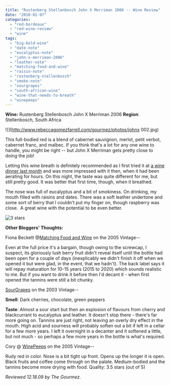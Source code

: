 ```yaml
---
title: "Rustenberg Stellenbosch John X Merriman 2006 -- Wine Review"
date: "2010-01-07"
categories:
  - "red-bordeaux"
  - "red-wine-review"
  - "wine"
tags:
  - "big-bold-wine"
  - "date-note"
  - "eucalyptus-note"
  - "john-x-merriman-2006"
  - "leather-note"
  - "matching-food-and-wine"
  - "raisin-note"
  - "rustenberg-stellenbosch"
  - "smoke-note"
  - "sourgrapes"
  - "south-african-wine"
  - "wine-that-needs-to-breath"
  - "winepeeps"
---
```


**Wine:** Rustenberg Stellenbosch John X Merriman 2006 **Region**: Stellenbosch, South Africa

![](http://www.rebeccagomezfarrell.com/gourmez/photos/johnx 002.jpg)

This full-bodied red is a blend of cabernet sauvignon, merlot, petit verbot, cabernet franc, and malbec. If you think that's a lot for any one wine to handle, you might be right -- but John X Merriman gets pretty close to doing the job!

Letting this wine breath is definitely recommended as I first tried it at [a wine dinner last month](http://www.rebeccagomezfarrell.com/gourmez/restaurants/review.php?id=60&type=) and was more impressed with it then, when it had been aerating for hours. On this night, the taste was quite different for me, but still pretty good. It was better that first time, though, when it breathed.

The nose was full of eucalyptus and a bit of smokiness. On drinking, my mouth filled with raisins and dates. There was a soft leather undertone and some sort of berry that I couldn't put my finger on, though raspberry was close.  A great wine with the potential to be even better.




<div class="caption">

![3 stars](http://www.rebeccagomezfarrell.com/wp-content/uploads/2009/02/rating_avocado1.gif "rating_avocado1")</div>
  **Other Bloggers' Thoughts:**

Fiona Beckett @[Matching Food and Wine](http://www.matchingfoodandwine.com/articles/20090105) on the 2005 Vintage--

Even at the full price it's a bargain, though owing to the screwcap, I suspect, its gloriously lush berry fruit didn't reveal itself until the bottle had been open for a couple of days (inexplicably we didn't finish it off when we opened it but were glad, in the event, that we hadn't). The back label says it will repay maturation for 10-15 years (2015 to 2020) which sounds realistic to me. But if you want to drink it before then I'd decant it - when first opened the tannins were still a bit chunky.

[SourGrapes](http://www.sourgrapes.ie/2008/08/19/rustenberg-john-x-merriman-2003/) on the 2003 Vintage--

**Smell**: Dark cherries, chocolate, green peppers

**Taste**: Almost a sour start but then an explosion of flavours from cherry and blackcurrant to eucalyptus and leather. It doesn't stop there - there's far more going on. Tannins are just right, not leaving an overly dry effect in the mouth. High acid and sourness will probably soften out a bit if left in a cellar for a few more years. I left it overnight in a decanter and it softened a little, but not much - so perhaps a few more years in the bottle is what's required.

Cory @ [WinePeeps](http://winepeeps.com/2009/06/03/wine-tasting-dinner-south-african-red-blends/) on the 2005 Vintage--

Rudy red in color. Nose is a bit tight up front. Opens up the longer it is open. Black fruits and coffee come through on the palate. Medium-bodied and the tannins become more drying with food. Quality: 3.5 stars (out of 5)

_Reviewed 12.18.09 by The Gourmez._

